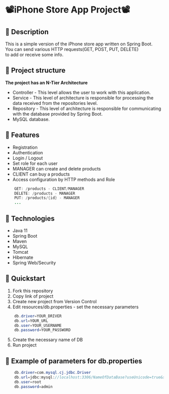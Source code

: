 # ****📽️iPhone Store App Project📽️**** #

## 🚀 Description
This is a simple version of the iPhone store app written on Spring Boot. \
You can send various HTTP requests(GET, POST, PUT, DELETE) \
to add or receive some info.

## 🚀 Project structure
**The project has an N-Tier Architecture**
- Controller - This level allows the user to work with this application.
- Service - This level of architecture is responsible for processing the data received from the repositories level.
- Repository - This level of architecture is responsible for communicating with the database provided by Spring Boot.
- MySQL database.

## 🚀 Features
- Registration
- Authentication
- Login / Logout
- Set role for each user
- MANAGER can create and delete products
- CLIENT can buy a products
- Access configuration by HTTP methods and Role
``` java
    GET: /products - CLIENT/MANAGER
    DELETE: /products - MANAGER
    PUT: /products/{id} - MANAGER
    ...
```

## 🚀 Technologies
- Java 11
- Spring Boot
- Maven
- MySQL
- Tomcat
- Hibernate
- Spring Web/Security

## 🚀 Quickstart
1. Fork this repository
2. Copy link of project
3. Create new project from Version Control
4. Edit resources/db.properties - set the necessary parameters
``` java
    db.driver=YOUR_DRIVER
    db.url=YOUR_URL
    db.user=YOUR_USERNAME
    db.password=YOUR_PASSWORD
```
5. Create the necessary name of DB
6. Run project

## 🚀 Example of parameters for db.properties
``` java
    db.driver=com.mysql.cj.jdbc.Driver
    db.url=jdbc:mysql://localhost:3306/NameOfDataBase?useUnicode=true&serverTimezone=UTC
    db.user=root
    db.password=admin
```
